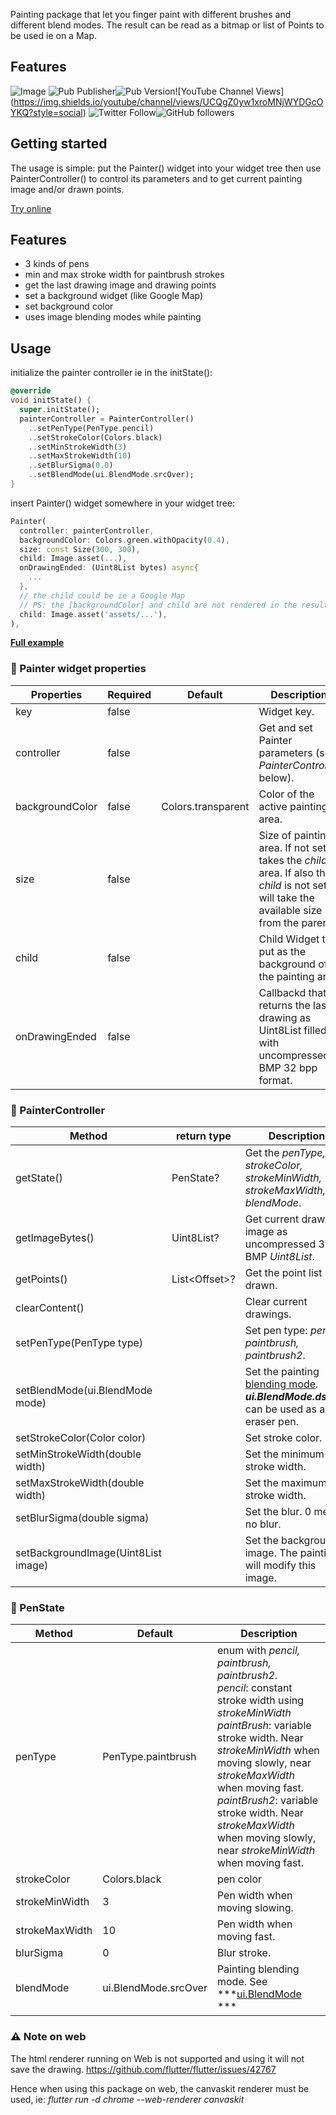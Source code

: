 Painting package that let you finger paint with different brushes and 
different blend modes. The result can be read as a bitmap or list of Points to be 
used ie on a Map.

## Features

![Image](https://github.com/alnitak/flutter_painter/blob/main/images/painter.gif)
![Pub Publisher](https://img.shields.io/pub/publisher/flutter_painter)![Pub Version](https://img.shields.io/pub/v/!%5BPub%20Publisher%5D(https://img.shields.io/pub/publisher/flutter_painter))![YouTube Channel Views](https://img.shields.io/youtube/channel/views/UCQgZ0yw1xroMNjWYDGcOYKQ?style=social) ![Twitter Follow](https://img.shields.io/twitter/follow/lildeimos?style=social)![GitHub followers](https://img.shields.io/github/followers/alnitak?style=social)

## Getting started

The usage is simple: put the Painter() widget into your widget tree then use PainterController()
to control its parameters and to get current painting image and/or drawn points.

[Try online](https://marcobavagnoli.com/finger_painter/) 

## Features

- 3 kinds of pens
- min and max stroke width for paintbrush strokes
- get the last drawing image and drawing points
- set a background widget (like Google Map)
- set background color
- uses image blending modes while painting

## Usage

initialize the painter controller ie in the initState():
```dart
@override
void initState() {
  super.initState();
  painterController = PainterController()
    ..setPenType(PenType.pencil)
    ..setStrokeColor(Colors.black)
    ..setMinStrokeWidth(3)
    ..setMaxStrokeWidth(10)
    ..setBlurSigma(0.0)
    ..setBlendMode(ui.BlendMode.srcOver);
}
```

insert Painter() widget somewhere in your widget tree:
```dart
Painter(
  controller: painterController,
  backgroundColor: Colors.green.withOpacity(0.4),
  size: const Size(300, 300),
  child: Image.asset(...),
  onDrawingEnded: (Uint8List bytes) async{
    ...
  },
  // the child could be ie a Google Map
  // PS: the [backgroundColor] and child are not rendered in the resulting image 
  child: Image.asset('assets/...'),
),
```
[**Full example**](https://github.com/aissat/finger_painter/blob/master/example/lib/main.dart)

### 📜 Painter widget properties

| Properties              | Required | Default                   | Description |
| ----------------------- | -------- | ------------------------- | ----------- |
| key				| false	|					| Widget key. |
|controller			| false	|					| Get and set Painter parameters (see *PainterController* below).|
|backgroundColor	|false	| Colors.transparent| Color of the active painting area. |
|size				|false	|					| Size of painting area. If not set it takes the *child* area. If also the *child* is not set, it will take the available size from the parent.|
|child				|false	|					| Child Widget to put as the background of the painting area|
|onDrawingEnded	|false	|					| Callbackd that returns the last drawing as Uint8List filled with uncompressed BMP 32 bpp format.|

### 📜  PainterController
|Method								| return type | Description |
| -------------------------------------------------------------| --------------------| ----------------- |
| getState() 								|PenState?		| Get the *penType, strokeColor, strokeMinWidth, strokeMaxWidth, blendMode*. |
| getImageBytes()						| Uint8List?		| Get current drawing image  as uncompressed 32bit BMP *Uint8List*. |
| getPoints() 							| List<Offset\>?	| Get the point list drawn. |
| clearContent()							|				| Clear current drawings.|
| setPenType(PenType type)				|				| Set pen type: *pencil, paintbrush, paintbrush2*.|
| setBlendMode(ui.BlendMode mode)	|				| Set the painting [blending mode](https://api.flutter.dev/flutter/dart-ui/BlendMode.html). ***ui.BlendMode.dstOut*** can be used as an eraser pen.|
| setStrokeColor(Color color)			|				| Set stroke color.|
| setMinStrokeWidth(double width)		|				| Set the minimum stroke width.|
| setMaxStrokeWidth(double width)		|				| Set the maximum stroke width.|
| setBlurSigma(double sigma)			|				| Set the blur. 0 means no blur.|
| setBackgroundImage(Uint8List image)	|				| Set the background image. The painting will modify this image. 

### 📜  PenState
|Method				| Default	| Description |
| -----------------------------------	| ----------------| ----------------- |
|penType				|PenType.paintbrush|enum with *pencil, paintbrush, paintbrush2*.<br/>*pencil*: constant stroke width using *strokeMinWidth* <br/>*paintBrush*: variable stroke width. Near *strokeMinWidth* when moving slowly, near *strokeMaxWidth* when moving fast. <br/>*paintBrush2*: variable stroke width. Near *strokeMaxWidth* when moving slowly, near *strokeMinWidth* when moving fast.|
|strokeColor			|Colors.black	|pen color|
|strokeMinWidth		|3				|Pen width when moving slowing.|
|strokeMaxWidth		|10			|Pen width when moving fast.|
|blurSigma				|0				|Blur stroke.|
|blendMode			|ui.BlendMode.srcOver|Painting blending mode. See ***[ui.BlendMode](https://api.flutter.dev/flutter/dart-ui/BlendMode.html) ***|

### ⚠️ Note on **web**

The html renderer running on Web is not supported and using it will not save the drawing.
https://github.com/flutter/flutter/issues/42767

Hence when using this package on web, the canvaskit renderer must be used, ie:
*flutter run -d chrome --web-renderer canvaskit*
